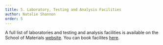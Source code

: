 ```yaml
---
title: 5. Laboratory, Testing and Analysis Facilities
author: Natalie Shannon 
order: 5
---
```


A full list of laboratories and testing and analysis facilities is available on the School of Materials [website](http://www.materials.manchester.ac.uk/our-research/facilities/). You can book facilites [here](https://corefacilities.manchester.ac.uk/planning/?resid=168109).

